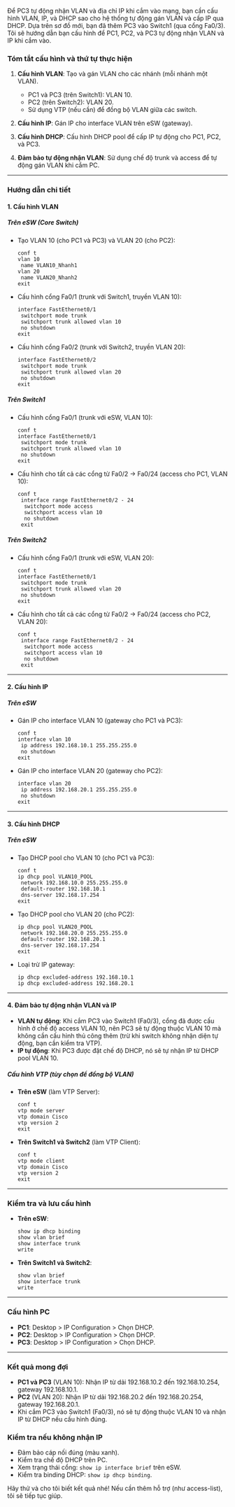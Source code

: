 Để PC3 tự động nhận VLAN và địa chỉ IP khi cắm vào mạng, bạn cần cấu hình VLAN, IP, và DHCP sao cho hệ thống tự động gán VLAN và cấp IP qua DHCP. Dựa trên sơ đồ mới, bạn đã thêm PC3 vào Switch1 (qua cổng Fa0/3). Tôi sẽ hướng dẫn bạn cấu hình để PC1, PC2, và PC3 tự động nhận VLAN và IP khi cắm vào.

### Tóm tắt cấu hình và thứ tự thực hiện
1. **Cấu hình VLAN**: Tạo và gán VLAN cho các nhánh (mỗi nhánh một VLAN).  
   - PC1 và PC3 (trên Switch1): VLAN 10.  
   - PC2 (trên Switch2): VLAN 20.  
   - Sử dụng VTP (nếu cần) để đồng bộ VLAN giữa các switch.

2. **Cấu hình IP**: Gán IP cho interface VLAN trên eSW (gateway).  

3. **Cấu hình DHCP**: Cấu hình DHCP pool để cấp IP tự động cho PC1, PC2, và PC3.

4. **Đảm bảo tự động nhận VLAN**: Sử dụng chế độ trunk và access để tự động gán VLAN khi cắm PC.

---

### Hướng dẫn chi tiết

#### 1. Cấu hình VLAN
##### Trên eSW (Core Switch)
- Tạo VLAN 10 (cho PC1 và PC3) và VLAN 20 (cho PC2):
  ```
  conf t
  vlan 10
   name VLAN10_Nhanh1
  vlan 20
   name VLAN20_Nhanh2
  exit
  ```
- Cấu hình cổng Fa0/1 (trunk với Switch1, truyền VLAN 10):
  ```
  interface FastEthernet0/1
   switchport mode trunk
   switchport trunk allowed vlan 10
   no shutdown
  exit
  ```
- Cấu hình cổng Fa0/2 (trunk với Switch2, truyền VLAN 20):
  ```
  interface FastEthernet0/2
   switchport mode trunk
   switchport trunk allowed vlan 20
   no shutdown
  exit
  ```

##### Trên Switch1
- Cấu hình cổng Fa0/1 (trunk với eSW, VLAN 10):
  ```
  conf t
  interface FastEthernet0/1
   switchport mode trunk
   switchport trunk allowed vlan 10
   no shutdown
  exit
  ```
- Cấu hình cho tất cả các cổng từ Fa0/2 -> Fa0/24 (access cho PC1, VLAN 10):
  ```
  conf t
   interface range FastEthernet0/2 - 24
    switchport mode access
    switchport access vlan 10
    no shutdown
   exit
  ```

##### Trên Switch2
- Cấu hình cổng Fa0/1 (trunk với eSW, VLAN 20):
  ```
  conf t
  interface FastEthernet0/1
   switchport mode trunk
   switchport trunk allowed vlan 20
   no shutdown
  exit
  ```
- Cấu hình cho tất cả các cổng từ Fa0/2 -> Fa0/24 (access cho PC2, VLAN 20):
  ```
  conf t
   interface range FastEthernet0/2 - 24
    switchport mode access
    switchport access vlan 10
    no shutdown
   exit
  ```

---

#### 2. Cấu hình IP
##### Trên eSW
- Gán IP cho interface VLAN 10 (gateway cho PC1 và PC3):
  ```
  conf t
  interface vlan 10
   ip address 192.168.10.1 255.255.255.0
   no shutdown
  exit
  ```
- Gán IP cho interface VLAN 20 (gateway cho PC2):
  ```
  interface vlan 20
   ip address 192.168.20.1 255.255.255.0
   no shutdown
  exit
  ```

---

#### 3. Cấu hình DHCP
##### Trên eSW
- Tạo DHCP pool cho VLAN 10 (cho PC1 và PC3):
  ```
  conf t
  ip dhcp pool VLAN10_POOL
   network 192.168.10.0 255.255.255.0
   default-router 192.168.10.1
   dns-server 192.168.17.254
  exit
  ```
- Tạo DHCP pool cho VLAN 20 (cho PC2):
  ```
  ip dhcp pool VLAN20_POOL
   network 192.168.20.0 255.255.255.0
   default-router 192.168.20.1
   dns-server 192.168.17.254
  exit
  ```
- Loại trừ IP gateway:
  ```
  ip dhcp excluded-address 192.168.10.1
  ip dhcp excluded-address 192.168.20.1
  ```

---

#### 4. Đảm bảo tự động nhận VLAN và IP
- **VLAN tự động**: Khi cắm PC3 vào Switch1 (Fa0/3), cổng đã được cấu hình ở chế độ access VLAN 10, nên PC3 sẽ tự động thuộc VLAN 10 mà không cần cấu hình thủ công thêm (trừ khi switch không nhận diện tự động, bạn cần kiểm tra VTP).
- **IP tự động**: Khi PC3 được đặt chế độ DHCP, nó sẽ tự nhận IP từ DHCP pool VLAN 10.

##### Cấu hình VTP (tùy chọn để đồng bộ VLAN)
- **Trên eSW** (làm VTP Server):
  ```
  conf t
  vtp mode server
  vtp domain Cisco
  vtp version 2
  exit
  ```
- **Trên Switch1 và Switch2** (làm VTP Client):
  ```
  conf t
  vtp mode client
  vtp domain Cisco
  vtp version 2
  exit
  ```

---

### Kiểm tra và lưu cấu hình
- **Trên eSW**:
  ```
  show ip dhcp binding
  show vlan brief
  show interface trunk
  write
  ```
- **Trên Switch1 và Switch2**:
  ```
  show vlan brief
  show interface trunk
  write
  ```

---

### Cấu hình PC
- **PC1**: Desktop > IP Configuration > Chọn DHCP.
- **PC2**: Desktop > IP Configuration > Chọn DHCP.
- **PC3**: Desktop > IP Configuration > Chọn DHCP.

---

### Kết quả mong đợi
- **PC1 và PC3** (VLAN 10): Nhận IP từ dải 192.168.10.2 đến 192.168.10.254, gateway 192.168.10.1.
- **PC2** (VLAN 20): Nhận IP từ dải 192.168.20.2 đến 192.168.20.254, gateway 192.168.20.1.
- Khi cắm PC3 vào Switch1 (Fa0/3), nó sẽ tự động thuộc VLAN 10 và nhận IP từ DHCP nếu cấu hình đúng.

### Kiểm tra nếu không nhận IP
- Đảm bảo cáp nối đúng (màu xanh).
- Kiểm tra chế độ DHCP trên PC.
- Xem trạng thái cổng: `show ip interface brief` trên eSW.
- Kiểm tra binding DHCP: `show ip dhcp binding`.

Hãy thử và cho tôi biết kết quả nhé! Nếu cần thêm hỗ trợ (như access-list), tôi sẽ tiếp tục giúp.
